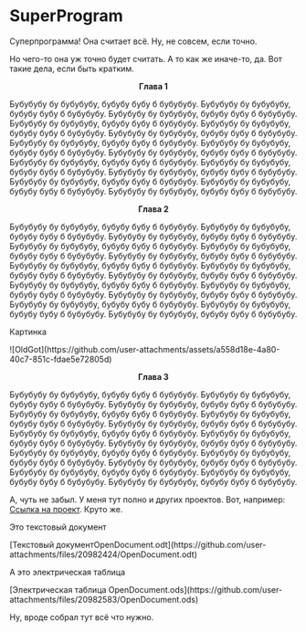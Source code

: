 # SuperProgram
Суперпрограмма! Она считает всё. Ну, не совсем, если точно.

Но чего-то она уж точно будет считать. А то как же иначе-то, да.
Вот такие дела, если быть кратким.

<center><b>Глава 1</b></center>
<p>Бубубубу бу бубубубу, бубубу бубу б бубубубу. Бубубубу бу бубубубу, бубубу бубу б бубубубу. Бубубубу бу бубубубу, бубубу бубу б бубубубу. Бубубубу бу бубубубу, бубубу бубу б бубубубу. Бубубубу бу бубубубу, бубубу бубу б бубубубу. Бубубубу бу бубубубу, бубубу бубу б бубубубу. Бубубубу бу бубубубу, бубубу бубу б бубубубу. Бубубубу бу бубубубу, бубубу бубу б бубубубу. Бубубубу бу бубубубу, бубубу бубу б бубубубу. Бубубубу бу бубубубу, бубубу бубу б бубубубу. Бубубубу бу бубубубу, бубубу бубу б бубубубу. Бубубубу бу бубубубу, бубубу бубу б бубубубу. Бубубубу бу бубубубу, бубубу бубу б бубубубу. Бубубубу бу бубубубу, бубубу бубу б бубубубу. Бубубубу бу бубубубу, бубубу бубу б бубубубу. </p>
<center><b>Глава 2</b></center>
<p>Бубубубу бу бубубубу, бубубу бубу б бубубубу. Бубубубу бу бубубубу, бубубу бубу б бубубубу. Бубубубу бу бубубубу, бубубу бубу б бубубубу. Бубубубу бу бубубубу, бубубу бубу б бубубубу. 
Бубубубу бу бубубубу, бубубу бубу б бубубубу. Бубубубу бу бубубубу, бубубу бубу б бубубубу. Бубубубу бу бубубубу, бубубу бубу б бубубубу. Бубубубу бу бубубубу, бубубу бубу б бубубубу. Бубубубу бу бубубубу, бубубу бубу б бубубубу. Бубубубу бу бубубубу, бубубу бубу б бубубубу. Бубубубу бу бубубубу, бубубу бубу б бубубубу. Бубубубу бу бубубубу, бубубу бубу б бубубубу. Бубубубу бу бубубубу, бубубу бубу б бубубубу. Бубубубу бу бубубубу, бубубу бубу б бубубубу. Бубубубу бу бубубубу, бубубу бубу б бубубубу. </p>
<p>Картинка</p><p>
![OldGot](https://github.com/user-attachments/assets/a558d18e-4a80-40c7-851c-fdae5e72805d)</p>
<center><b>Глава 3</b></center>
<p>Бубубубу бу бубубубу, бубубу бубу б бубубубу. Бубубубу бу бубубубу, бубубу бубу б бубубубу. Бубубубу бу бубубубу, бубубу бубу б бубубубу. Бубубубу бу бубубубу, бубубу бубу б бубубубу. 
Бубубубу бу бубубубу, бубубу бубу б бубубубу. Бубубубу бу бубубубу, бубубу бубу б бубубубу. Бубубубу бу бубубубу, бубубу бубу б бубубубу. Бубубубу бу бубубубу, бубубу бубу б бубубубу. Бубубубу бу бубубубу, бубубу бубу б бубубубу. Бубубубу бу бубубубу, бубубу бубу б бубубубу. Бубубубу бу бубубубу, бубубу бубу б бубубубу. Бубубубу бу бубубубу, бубубу бубу б бубубубу. Бубубубу бу бубубубу, бубубу бубу б бубубубу. Бубубубу бу бубубубу, бубубу бубу б бубубубу. Бубубубу бу бубубубу, бубубу бубу б бубубубу. </p>
<p>А, чуть не забыл. У меня тут полно и других проектов. Вот, например: <a href="https://github.com/VadimGoldfarb/IdeaGit">Ссылка на проект</a>. Круто же.</p>
  <P>Это текстовый документ</P>
[Текстовый документOpenDocument.odt](https://github.com/user-attachments/files/20982424/OpenDocument.odt)
  <p>А это электрическая таблица</p>
[Электрическая таблица OpenDocument.ods](https://github.com/user-attachments/files/20982583/OpenDocument.ods)

  <a href= "https://github.com/user-attachments/files/20982583/OpenDocument.ods"></a>
<p>Ну, вроде собрал тут всё что нужно. </p>
